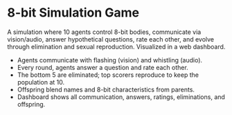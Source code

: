 # 8-bit Simulation Game

A simulation where 10 agents control 8-bit bodies, communicate via vision/audio, answer hypothetical questions, rate each other, and evolve through elimination and sexual reproduction. Visualized in a web dashboard.

- Agents communicate with flashing (vision) and whistling (audio).
- Every round, agents answer a question and rate each other.
- The bottom 5 are eliminated; top scorers reproduce to keep the population at 10.
- Offspring blend names and 8-bit characteristics from parents.
- Dashboard shows all communication, answers, ratings, eliminations, and offspring.
